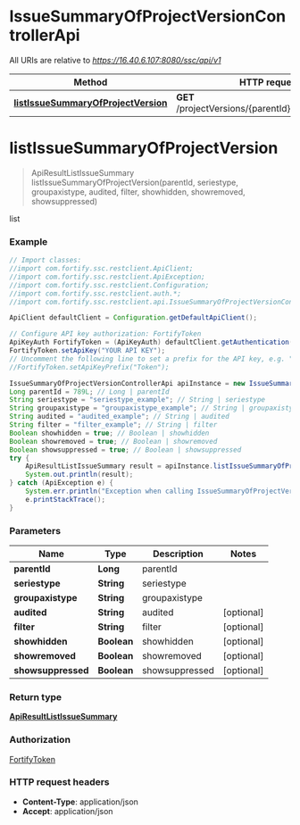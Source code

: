 # IssueSummaryOfProjectVersionControllerApi

All URIs are relative to *https://16.40.6.107:8080/ssc/api/v1*

Method | HTTP request | Description
------------- | ------------- | -------------
[**listIssueSummaryOfProjectVersion**](IssueSummaryOfProjectVersionControllerApi.md#listIssueSummaryOfProjectVersion) | **GET** /projectVersions/{parentId}/issueSummaries | list


<a name="listIssueSummaryOfProjectVersion"></a>
# **listIssueSummaryOfProjectVersion**
> ApiResultListIssueSummary listIssueSummaryOfProjectVersion(parentId, seriestype, groupaxistype, audited, filter, showhidden, showremoved, showsuppressed)

list

### Example
```java
// Import classes:
//import com.fortify.ssc.restclient.ApiClient;
//import com.fortify.ssc.restclient.ApiException;
//import com.fortify.ssc.restclient.Configuration;
//import com.fortify.ssc.restclient.auth.*;
//import com.fortify.ssc.restclient.api.IssueSummaryOfProjectVersionControllerApi;

ApiClient defaultClient = Configuration.getDefaultApiClient();

// Configure API key authorization: FortifyToken
ApiKeyAuth FortifyToken = (ApiKeyAuth) defaultClient.getAuthentication("FortifyToken");
FortifyToken.setApiKey("YOUR API KEY");
// Uncomment the following line to set a prefix for the API key, e.g. "Token" (defaults to null)
//FortifyToken.setApiKeyPrefix("Token");

IssueSummaryOfProjectVersionControllerApi apiInstance = new IssueSummaryOfProjectVersionControllerApi();
Long parentId = 789L; // Long | parentId
String seriestype = "seriestype_example"; // String | seriestype
String groupaxistype = "groupaxistype_example"; // String | groupaxistype
String audited = "audited_example"; // String | audited
String filter = "filter_example"; // String | filter
Boolean showhidden = true; // Boolean | showhidden
Boolean showremoved = true; // Boolean | showremoved
Boolean showsuppressed = true; // Boolean | showsuppressed
try {
    ApiResultListIssueSummary result = apiInstance.listIssueSummaryOfProjectVersion(parentId, seriestype, groupaxistype, audited, filter, showhidden, showremoved, showsuppressed);
    System.out.println(result);
} catch (ApiException e) {
    System.err.println("Exception when calling IssueSummaryOfProjectVersionControllerApi#listIssueSummaryOfProjectVersion");
    e.printStackTrace();
}
```

### Parameters

Name | Type | Description  | Notes
------------- | ------------- | ------------- | -------------
 **parentId** | **Long**| parentId |
 **seriestype** | **String**| seriestype |
 **groupaxistype** | **String**| groupaxistype |
 **audited** | **String**| audited | [optional]
 **filter** | **String**| filter | [optional]
 **showhidden** | **Boolean**| showhidden | [optional]
 **showremoved** | **Boolean**| showremoved | [optional]
 **showsuppressed** | **Boolean**| showsuppressed | [optional]

### Return type

[**ApiResultListIssueSummary**](ApiResultListIssueSummary.md)

### Authorization

[FortifyToken](../README.md#FortifyToken)

### HTTP request headers

 - **Content-Type**: application/json
 - **Accept**: application/json

